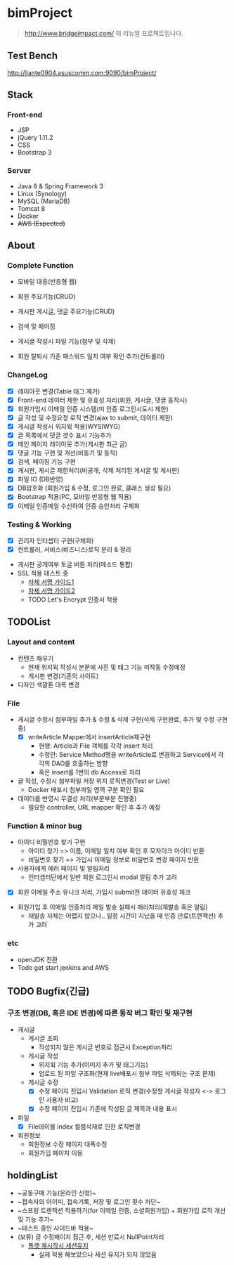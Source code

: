 # bimProject

> http://www.bridgeimpact.com/ 의 리뉴얼 프로젝트입니다.  

## Test Bench
http://liante0904.asuscomm.com:9090/bimProject/

## Stack


### Front-end
- JSP
- jQuery 1.11.2
- CSS
- Bootstrap 3

### Server
- Java 8 & Spring Framework 3
- Linux (Synology)
- MySQL (MariaDB)
- Tomcat 8
- Docker
- ~~AWS (Expected)~~

## About
### Complete Function
- 모바일 대응(반응형 웹)
- 회원 주요기능(CRUD)
- 게시판 게시글, 댓글 주요기능(CRUD) 
- 검색 및 페이징
- 게시글 작성시 파일 기능(첨부 및 삭제)

- 회원 탈퇴시 기존 패스워드 일치 여부 확인 추가(컨트롤러) 
### ChangeLog
- [x] 레이아웃 변경(Table 태그 제거)
- [x] Front-end 데이터 제한 및 유효성 처리(회원, 게시글, 댓글 동작시)
- [x] 회원가입시 이메일 인증 시스템(미 인증 로그인시도시 제한)
- [x] 글 작성 및 수정요청 로직 변경(ajax to submit, 데이터 제한)
- [x] 게시글 작성시 위지윅 적용(WYSIWYG)
- [x] 글 목록에서 댓글 갯수 표시 기능추가
- [x] 메인 페이지 레이아웃 추가(게시판 최근 글)
- [x] 댓글 기능 구현 및 개선(비동기 및 동적)
- [x] 검색, 페이징 기능 구현
- [x] 게시판, 게시글 제한처리(비공개, 삭제 처리된 게시굴 및 게시판)
- [x] 파일 IO (DB반영)
- [x] DB암호화 (회원가입 & 수정, 로그인 완료, 클래스 생성 필요)
- [x] Bootstrap 적용(PC, 모바일 반응형 웹 적용)
- [x] 이메일 인증메일 수신하여 인증 승인처리 구체화
### Testing & Working
- [x] 관리자 인터셉터 구현(구체화)
- [x] 컨트롤러, 서비스(비즈니스)로직 분리 & 정리
- 게시판 공개여부 토글 버튼 처리(메소드 통합)
- SSL 적용 테스트 중
    - [자체 서명 가이드1](http://gdtbgl93.tistory.com/74)
    - [자체 서명 가이드2](https://dzone.com/articles/setting-ssl-tomcat-5-minutes)
    - TODO Let's Encrypt 인증서 적용

## TODOList
### Layout and content 
- 컨텐츠 채우기
    - 현재 위지윅 작성시 본문에 사진 및 태그 기능 미작동 수정예정
	- 게시판 변경(기존의 사이트)
- 디자인 색깔톤 대폭 변경
### File
- 게시글 수정시 첨부파일 추가 & 수정 & 삭제 구현(삭제 구현완료, 추가 및 수정 구현중)
   - [x] writeArticle Mapper에서 insertArticle재구현
        - 현행: Article과 File 객체를 각각 insert 처리
        - 수정안: Service Method명을 writeArticle로 변경하고 Service에서 각각의 DAO를 호출하는 방향
        - 혹은 insert를 1번의 db Access로 처리 
	
- 글 작성, 수정시 첨부파일 저장 위치 로직변경(Test or Live)
    - Docker 배포시 첨부파일 영역 구분 확인 필요
- 데이터를 반영시 무결성 처리(부분부분 진행중)
    - 필요한 controller, URL mapper 확인 후 추가 예정
### Function & minor bug
- 아이디 비밀번호 찾기 구현
    - 아이디 찾기 => 이름, 이메일 일치 여부 확인 후 모자이크 아이디 반환
    - 비밀번호 찾기 => 가입시 이메일 정보로 비밀번호 변경 페이지 반환 
- 사용자에게 에러 페이지 및 알림처리
    - 인터셉터단에서 일반 회원 로그인시 modal 알림 추가 고려
- [x] 회원 이메일 주소 유니크 처리, 가입시 submit전 데이터 유효성 체크
- 회원가입 후 이메일 인증처리 메일 발송 실패시 에러처리(재발송 혹은 알림) 
    - 재발송 자체는 어렵지 않으나.. 일정 시간이 지났을 때 인증 만료(트랜잭션) 추가 고려
### etc
- openJDK 전환
- Todo get start jenkins and AWS

## TODO Bugfix(긴급)
### 구조 변경(DB, 혹은 IDE 변경)에 따른 동작 버그 확인 및 재구현
- 게시글
	- 게시글 조회
		- 작성되지 않은 게시글 번호로 접근시 Exception처리
	- 게시글 작성
		- 위지윅 기능 추가(이미지 추가 및 태그기능)
		- 업로드 된 파일 구조화(현재 live배포시 첨부 파일 삭제되는 구조 문제)
	- 게시글 수정
		- [x] 수정 페이지 진입시 Validation 로직 변경(수정할 게시글 작성자 <-> 로그인 사용자 비교)
		- [x] 수정 페이지 진입시 기존에 작성된 글 제목과 내용 표시
- 파일
	-  [x] File테이블 index 컬럼삭제로 인한 로직변경

- 회원정보
	- 회원정보 수정 페이지 대폭수정
	- 회원가입 페이지 이용

## holdingList
- ~공동구매 기능(온라인 신청)~
- ~접속자의 아이피, 접속기록, 저장 및 로그인 횟수 차단~
- ~스프링 트랜잭션 적용하기(for 이메일 인증, 소셜회원가입) + 회원가입 로직 개선 및 기능 추가~
- ~테스트 중인 사이드바 적용~
- (보류) 글 수정페이지 접근 후, 세션 만료시 NullPoint처리 
    - [톰캣 재시작시 세션유지](http://intro0517.tistory.com/147)
        - 실제 적용 해보았으나 세션 유지가 되지 않았음 
